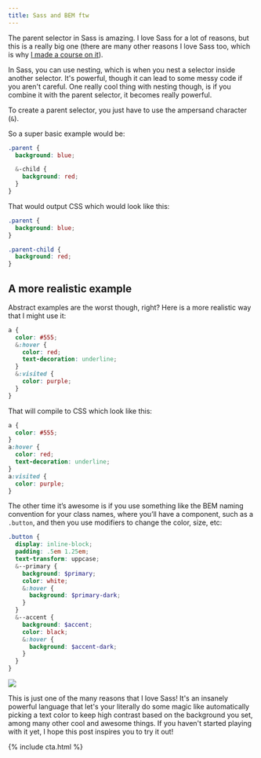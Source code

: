 ```yaml
---
title: Sass and BEM ftw
---
```


The parent selector in Sass is amazing. I love Sass for a lot of reasons, but this is a really big one (there are many other reasons I love Sass too, which is why [I made a course on it](https://www.kevinpowell.co/sass-course)).

In Sass, you can use nesting, which is when you nest a selector inside another selector. It's powerful, though it can lead to some messy code if you aren't careful. One really cool thing with nesting though, is if you combine it with the parent selector, it becomes really powerful.

To create a parent selector, you just have to use the ampersand character (`&`).

<!--more-->

So a super basic example would be:

```css
.parent {
  background: blue;

  &-child {
    background: red;
  }
}
```

That would output CSS which would look like this:

```css
.parent {
  background: blue;
}

.parent-child {
  background: red;
}
```

## A more realistic example

Abstract examples are the worst though, right? Here is a more realistic way that I might use it:

```scss
a {
  color: #555;
  &:hover {
    color: red;
    text-decoration: underline;
  }
  &:visited {
    color: purple;
  }
}
```

That will compile to CSS which look like this:

<!--more-->

```css
a {
  color: #555;
}
a:hover {
  color: red;
  text-decoration: underline;
}
a:visited {
  color: purple;
}
```

The other time it’s awesome is if you use something like the BEM naming convention for your class names, where you’ll have a component, such as a `.button`, and then you use modifiers to change the color, size, etc:

```scss
.button {
  display: inline-block;
  padding: .5em 1.25em;
  text-transform: uppcase;
  &--primary {
    background: $primary;
    color: white;
    &:hover {
      background: $primary-dark;
    }
  }
  &--accent {
    background: $accent;
    color: black;
    &:hover {
      background: $accent-dark;
    }
  }
}
```

![](https://d2mxuefqeaa7sj.cloudfront.net/s_D5700D1BE4B9644C19F1E6DE2869B13C8C7CEE348637B82FC7807C9A5F12A97A_1529240288815_image.png)

This is just one of the many reasons that I love Sass! It's an insanely powerful language that let's your literally do some magic like automatically picking a text color to keep high contrast based on the background you set, among many other cool and awesome things. If you haven't started playing with it yet, I hope this post inspires you to try it out!

{% include cta.html %}
